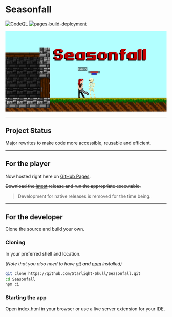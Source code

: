 # Seasonfall

[![CodeQL](https://github.com/Starlight-Skull/Seasonfall/actions/workflows/codeql-analysis.yml/badge.svg)](https://github.com/Starlight-Skull/Seasonfall/actions/workflows/codeql-analysis.yml) [![pages-build-deployment](https://github.com/Starlight-Skull/Seasonfall/actions/workflows/pages/pages-build-deployment/badge.svg?branch=main)](https://github.com/Starlight-Skull/Seasonfall/actions/workflows/pages/pages-build-deployment)

[![banner](https://github.com/Starlight-Skull/Seasonfall/blob/main/Misc/Banner.png?raw=true)](https://starlight-skull.github.io/Seasonfall/)

---

## Project Status

Major rewrites to make code more accessible, reusable and efficient.

---

## For the player

Now hosted right here on [GitHub Pages](https://starlight-skull.github.io/Seasonfall/).

~~Download the [latest](https://github.com/Starlight-Skull/Seasonfall/releases/latest) release and run the appropriate executable.~~

> Development for native releases is removed for the time being.

---

## For the developer

Clone the source and build your own.

### Cloning

In your preferred shell and location.

_(Note that you also need to have [git](https://git-scm.com/downloads) and [npm](https://nodejs.org/en/download/) installed)_

```bash
git clone https://github.com/Starlight-Skull/Seasonfall.git
cd Seasonfall
npm ci
```

### Starting the app

Open index.html in your browser or use a live server extension for your IDE.
